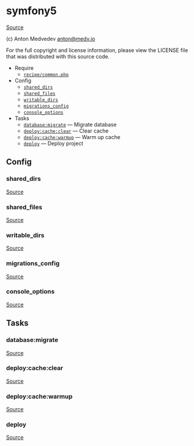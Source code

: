 <!-- DO NOT EDIT THIS FILE! -->
<!-- Instead edit recipe/symfony5.php -->
<!-- Then run bin/docgen -->

# symfony5

[Source](/recipe/symfony5.php)

(c) Anton Medvedev <anton@medv.io>

For the full copyright and license information, please view the LICENSE
file that was distributed with this source code.


* Require
  * [`recipe/common.php`](/recipe/common.php)
* Config
  * [`shared_dirs`](#shared_dirs)
  * [`shared_files`](#shared_files)
  * [`writable_dirs`](#writable_dirs)
  * [`migrations_config`](#migrations_config)
  * [`console_options`](#console_options)
* Tasks
  * [`database:migrate`](#database:migrate) — Migrate database
  * [`deploy:cache:clear`](#deploy:cache:clear) — Clear cache
  * [`deploy:cache:warmup`](#deploy:cache:warmup) — Warm up cache
  * [`deploy`](#deploy) — Deploy project

## Config
### shared_dirs
[Source](/recipe/symfony5.php#L12)



### shared_files
[Source](/recipe/symfony5.php#L13)



### writable_dirs
[Source](/recipe/symfony5.php#L14)



### migrations_config
[Source](/recipe/symfony5.php#L15)



### console_options
[Source](/recipe/symfony5.php#L21)




## Tasks
### database:migrate
[Source](/recipe/symfony5.php#L26)



### deploy:cache:clear
[Source](/recipe/symfony5.php#L36)



### deploy:cache:warmup
[Source](/recipe/symfony5.php#L41)



### deploy
[Source](/recipe/symfony5.php#L46)



